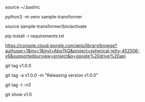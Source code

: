 source ~/.bashrc
 
python3 -m venv sample-transformer

source sample-transformer/bin/activate

pip install -r requirements.txt

https://console.cloud.google.com/apis/library/browse?authuser=1&inv=1&invt=Abq7kQ&project=spherical-jetty-452506-v6&supportedpurview=project&q=google%20drive%20api

git tag v1.0.0

git tag -a v1.0.0 -m "Releasing version v1.0.0"

git tag -l -n3

git show v1.0
